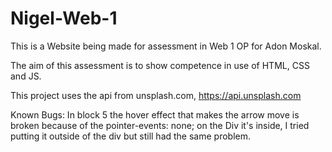 # Nigel-Web-1
This is a Website being made for assessment in Web 1 OP for Adon Moskal.

The aim of this assessment is to show competence in use of HTML, CSS and JS.

This project uses the api from unsplash.com, https://api.unsplash.com

Known Bugs:
In block 5 the hover effect that makes the arrow move is broken because of the pointer-events: none; on the Div it's inside, I tried putting it outside of the div but still had the same problem.